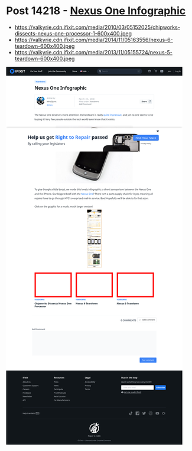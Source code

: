 # Post 14218 - [Nexus One Infographic](https://www.ifixit.com/News/14218/nexus-one-infographic)

- https://valkyrie.cdn.ifixit.com/media/2010/03/05152025/chipworks-dissects-nexus-one-processor-1-600x400.jpeg
- https://valkyrie.cdn.ifixit.com/media/2014/11/05163556/nexus-6-teardown-600x400.jpeg
- https://valkyrie.cdn.ifixit.com/media/2013/11/05155724/nexus-5-teardown-600x400.jpeg

![screencap](screenshots/b71b605a-d924-48c7-8c58-9e22f319754a.png)
